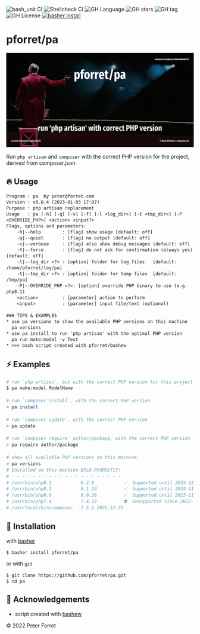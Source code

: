 ![bash_unit CI](https://github.com/pforret/pa/workflows/bash_unit%20CI/badge.svg)
![Shellcheck CI](https://github.com/pforret/pa/workflows/Shellcheck%20CI/badge.svg)
![GH Language](https://img.shields.io/github/languages/top/pforret/pa)
![GH stars](https://img.shields.io/github/stars/pforret/pa)
![GH tag](https://img.shields.io/github/v/tag/pforret/pa)
![GH License](https://img.shields.io/github/license/pforret/pa)
[![basher install](https://img.shields.io/badge/basher-install-white?logo=gnu-bash&style=flat)](https://basher.gitparade.com/package/)

# pforret/pa

![](assets/pa.jpg)

Run `php artisan` and `composer` with the correct PHP version for the project, derived from composer.json

## 🔥 Usage

```
Program : pa  by peter@forret.com
Version : v0.0.4 (2023-01-03 17:07)
Purpose : php artisan replacement
Usage   : pa [-h] [-q] [-v] [-f] [-l <log_dir>] [-t <tmp_dir>] [-P <OVERRIDE_PHP>] <action> <input?>
Flags, options and parameters:
    -h|--help        : [flag] show usage [default: off]
    -q|--quiet       : [flag] no output [default: off]
    -v|--verbose     : [flag] also show debug messages [default: off]
    -f|--force       : [flag] do not ask for confirmation (always yes) [default: off]
    -l|--log_dir <?> : [option] folder for log files   [default: /home/pforret/log/pa]
    -t|--tmp_dir <?> : [option] folder for temp files  [default: /tmp/pa]
    -P|--OVERRIDE_PHP <?>: [option] override PHP binary to use (e.g. php8.1)
    <action>         : [parameter] action to perform
    <input>          : [parameter] input file/text (optional)

### TIPS & EXAMPLES
* use pa versions to show the available PHP versions on this machine
  pa versions
* use pa install to run 'php artisan' with the optimal PHP version
  pa run make:model -v Test
* >>> bash script created with pforret/bashew
```

## ⚡️ Examples

```bash
# run `php artisan`, but with the correct PHP version for this project
$ pa make:model ModelName

# run `composer install`, with the correct PHP version
> pa install

# run `composer update`, with the correct PHP version
> pa update

# run `composer require` author/package, with the correct PHP version
> pa require author/package

# show all available PHP versions on this machine
> pa versions
# Installed on this machine BFLD-PFORRET17:
# - - - - - - - - - - - - - - - - - - - - -
# /usr/bin/php8.2           8.2.0           ✅  Supported until 2025-12-08
# /usr/bin/php8.1           8.1.13          ✅  Supported until 2024-11-25
# /usr/bin/php8.0           8.0.26          ✅  Supported until 2023-11-26
# /usr/bin/php7.4           7.4.33          ⛔  Unsupported since 2022-11-28
# /usr/local/bin/composer   2.5.1 2022-12-22
```

## 🚀 Installation

with [basher](https://github.com/basherpm/basher)

	$ basher install pforret/pa

or with `git`

	$ git clone https://github.com/pforret/pa.git
	$ cd pa

## 📝 Acknowledgements

* script created with [bashew](https://github.com/pforret/bashew)

&copy; 2022 Peter Forret
